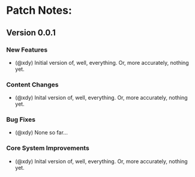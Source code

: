 # Patch Notes:
## Version 0.0.1
### New Features
* (@xdy) Initial version of, well, everything. Or, more accurately, nothing yet.


### Content Changes
* (@xdy) Inital version of, well, everything. Or, more accurately, nothing yet.

### Bug Fixes
* (@xdy) None so far...

### Core System Improvements
* (@xdy) Inital version of, well, everything. Or, more accurately, nothing yet.
